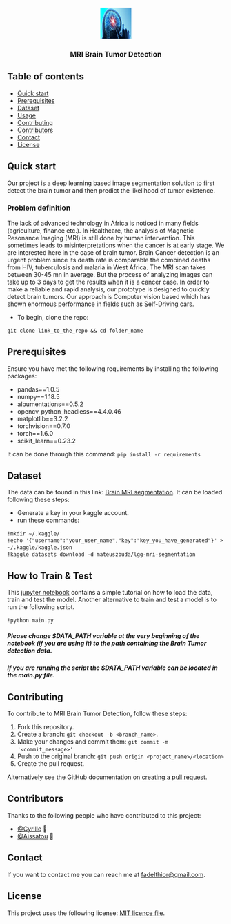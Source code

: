 <p align="center">
  
   <img src="https://github.com/mofadel/brain_tumor_detection/blob/main/images%20(1).jpeg"  width=72 height=72>
 

  <h3 align="center">MRI Brain Tumor Detection </h3>

  <!--- <p align="center">
    Project name is a <utility/tool/feature> that allows <insert_target_audience> to do <action/task_it_does>.
    <br>
    <a href="https://reponame/issues/new?template=bug.md">Report bug</a>
    ·
    <a href="https://reponame/issues/new?template=feature.md&labels=feature">Request feature</a>
  </p>
</p> --->

<!--- These are examples. See https://shields.io for others or to customize this set of shields. You might want to include dependencies, project status and licence info here --->

<!--- ![GitHub repo size](https://img.shields.io/github/repo-size/tkjohnson121/shrt)
![GitHub contributors](https://img.shields.io/github/contributors/tkjohnson121/shrt)
![GitHub stars](https://img.shields.io/github/stars/tkjohnson121/shrt?style=social)
![GitHub forks](https://img.shields.io/github/forks/tkjohnson121/shrt?style=social)
![Twitter Follow](https://img.shields.io/twitter/follow/tkjohnson121?style=social) --->

## Table of contents

- [Quick start](#quick-start)
- [Prerequisites](#prerequisites)
- [Dataset](#Dataset)
- [Usage](#Usage)
- [Contributing](#contributing)
- [Contributors](#contributors)
- [Contact](#contact)
- [License](#license)

## Quick start
Our project is a deep learning based image segmentation solution to first detect the brain tumor and then predict the likelihood of tumor existence.
### Problem definition
The lack of advanced technology in Africa is noticed in many fields (agriculture, finance etc.). In Healthcare, the analysis of Magnetic Resonance Imaging (MRI) is still done by human intervention.  This sometimes leads to misinterpretations when the cancer is at early stage. We are interested here in the case of brain tumor. 
Brain Cancer detection is an urgent problem since its death rate is comparable the combined deaths from HIV, tuberculosis and malaria in West Africa.
The MRI scan takes between 30-45 mn in average. But the process of analyzing images can take up to 3 days to get the results when it is a cancer case.
In order to make a reliable and rapid analysis, our prototype is designed to quickly detect brain tumors. Our approach is Computer vision based which has shown enormous performance in fields such as Self-Driving cars.


- To begin, clone the repo: 
``` 
git clone link_to_the_repo && cd folder_name 

``` 



## Prerequisites

Ensure you have met the following requirements by installing the following packages:

<!--- These are just example requirements. Add, duplicate or remove as required --->
  
* pandas==1.0.5
* numpy==1.18.5
* albumentations==0.5.2
* opencv_python_headless==4.4.0.46
* matplotlib==3.2.2
* torchvision==0.7.0
* torch==1.6.0
* scikit_learn==0.23.2

It can be done through this command: ```pip install -r requirements```
## Dataset

The data can be found in this link: <a href="https://www.kaggle.com/mateuszbuda/lgg-mri-segmentation
">Brain MRI segmentation</a>. It can be loaded following these steps:

- Generate a key in your kaggle account.
- run these commands:

``` 
!mkdir ~/.kaggle/
!echo '{"username":"your_user_name","key":"key_you_have_generated"}' > ~/.kaggle/kaggle.json
!kaggle datasets download -d mateuszbuda/lgg-mri-segmentation

```
## How to Train & Test
This <a href="https://github.com/mofadel/brain_tumor_detection/blob/main/Brain-mri_RESTNET_UNET_MODEL.ipynb
">jupyter notebook</a> contains a simple tutorial on how to load the data, train and test the model.
Another alternative to train and test a model is to run the following script.
```
!python main.py
```
##### Please change $DATA_PATH variable at the very beginning of the notebook (if you are using it) to the path containing the Brain Tumor detection data.
##### If you are running the script the $DATA_PATH variable can be located in the main.py file.


## Contributing

<!--- If your README is long or you have some specific process or steps you want contributors to follow, consider creating a separate CONTRIBUTING.md file--->

To contribute to MRI Brain Tumor Detection, follow these steps:

1. Fork this repository.
2. Create a branch: `git checkout -b <branch_name>`.
3. Make your changes and commit them: `git commit -m '<commit_message>'`
4. Push to the original branch:
   `git push origin <project_name>/<location>`
5. Create the pull request.

Alternatively see the GitHub documentation on
[creating a pull request](https://help.github.com/en/github/collaborating-with-issues-and-pull-requests/creating-a-pull-request).

## Contributors

Thanks to the following people who have contributed to this project:

- [@Cyrille](https://github.com/) 📖
- [@Aissatou](https://github.com/sashakhaf) 📖

<!--- You might want to consider using something like the
[All Contributors](https://github.com/all-contributors/all-contributors)
specification and its
[emoji key](https://allcontributors.org/docs/en/emoji-key). --->

## Contact

If you want to contact me you can reach me at <fadelthior@gmail.com>.

## License

<!--- If you're not sure which open license to use see https://choosealicense.com/--->

This project uses the following license: [MIT licence file](https://github.com/mofadel/brain_tumor_detection/blob/main/LICENSE).

